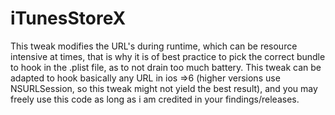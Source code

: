 # iTunesStoreX
This tweak modifies the URL's during runtime, which can be resource intensive at times, that is why it is of best practice to pick the correct bundle to hook in the .plist file, as to not drain too much battery. 
This tweak can be adapted to hook basically any URL in ios =>6 (higher versions use NSURLSession, so this tweak might not yield the best result), and you may freely use this code as long as i am credited in your findings/releases.
